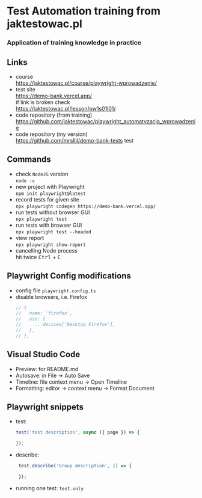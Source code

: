 # Test Automation training from jaktestowac.pl
### Application of training knowledge in practice

## Links
- course  
https://jaktestowac.pl/course/playwright-wprowadzenie/
- test site  
https://demo-bank.vercel.app/  
if link is broken check  
https://jaktestowac.pl/lesson/pw1s01l01/
- code repository (from training) 
https://github.com/jaktestowac/playwright_automatyzacja_wprowadzenie
- code repository (my version)  
https://github.com/mrsllil/demo-bank-tests
test


## Commands
- check `NodeJS` version  
`node -v`
- new project with Playwright  
`npm init playwright@latest`
- record tests for given site  
`npx playwright codegen https://demo-bank.vercel.app/`
- run tests without browser GUI  
`npx playwright test`
- run tests with browser GUI  
`npx playwright test --headed`
- view report  
`npx playwright show-report`
- cancelling Node process  
hit twice <kbd>Ctrl</kbd> + <kbd>C</kbd>

## Playwright Config modifications
- config file `playwright.config.ts`
- disable browsers, i.e. Firefox  
    ```javascript
    // {
    //   name: 'firefox',
    //   use: {
    //     ...devices['Desktop Firefox'],
    //   },
    // },
    ```

## Visual Studio Code
- Preview: for README.md
- Autosave: in File -> Auto Save
- Timeline: file context menu -> Open Timeline
- Formatting: editor -> context menu -> Format Document

## Playwright snippets
- test:
    ```javascript
    test('test description', async ({ page }) => {
    
    });
    ```
- describe:
    ```javascript
     test.describe('Group description', () => {

     });
    ```
- running one test: `test.only`